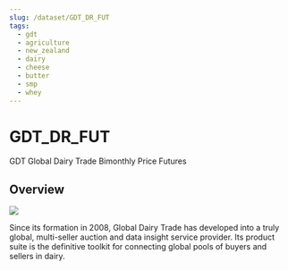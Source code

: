 ```yaml
---
slug: /dataset/GDT_DR_FUT
tags:
  - gdt
  - agriculture
  - new_zealand
  - dairy
  - cheese
  - butter
  - smp
  - whey
---
```

GDT_DR_FUT
============================================================

GDT Global Dairy Trade Bimonthly Price Futures

## Overview

![](/img/data/gdt.png)

Since its formation in 2008, Global Dairy Trade has developed into a truly global, 
multi-seller auction and data insight service provider. 
Its product suite is the definitive toolkit for connecting global pools of buyers and sellers in dairy.
